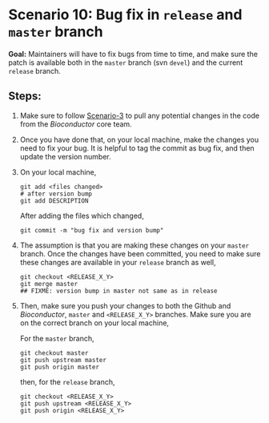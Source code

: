 # Scenario 10: Bug fix in `release` and  `master` branch

**Goal:** Maintainers will have to fix bugs from time to time, and make sure the patch is available both in the `master` branch (svn `devel`) and the current `release` branch.

## Steps:

1. Make sure to follow [Scenario-3][] to pull any potential changes in the code from the _Bioconductor_ core team.

2. Once you have done that, on your local machine, make the changes you need to fix your bug. It is helpful to tag the commit as bug fix, and then update the version number.

3. On your local machine,

    ```
    git add <files changed>
    # after version bump
    git add DESCRIPTION
    ```

    After adding the files which changed,

    ```
    git commit -m "bug fix and version bump"
    ```

4. The assumption is that you are making these changes on your `master` branch. Once the changes have been committed, you need to make sure these changes are available in your `release` branch as well,

    ```
    git checkout <RELEASE_X_Y>
    git merge master
    ## FIXME: version bump in master not same as in release
    ```
5. Then, make sure you push your changes to both the Github and _Bioconductor_, `master` and `<RELEASE_X_Y>` branches. Make sure you are on the correct branch on your local machine,

    For the `master` branch,

    ```
    git checkout master
    git push upstream master
    git push origin master
    ```

    then, for the `release` branch,

    ```
    git checkout <RELEASE_X_Y>
    git push upstream <RELEASE_X_Y>
    git push origin <RELEASE_X_Y>
    ```

[Scenario-3]: scenario-3-pull-from-gitbioc-push-github.md
